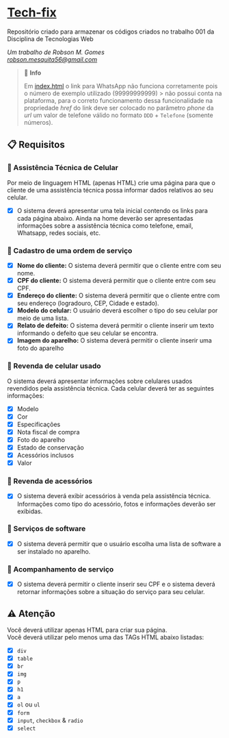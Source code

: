 # [Tech-fix](https://github.com/rob-ec/tech-fix)
Repositório criado para armazenar os códigos criados no trabalho 001 da Disciplina de Tecnologias Web

_Um trabalho de Robson M. Gomes_   
_<robson.mesquita56@gmail.com>_

>  :speech_balloon: **Info**
>
> Em [index.html](index.html) o link para WhatsApp não funciona corretamente pois o número de exemplo utilizado (99999999999) > não possui conta na plataforma, para o correto funcionamento dessa funcionalidade na propriedade _href_ do link deve ser
> colocado no parâmetro _phone_ da _url_ um valor de telefone válido no formato `DDD` + `Telefone` (somente números).

## :clipboard: Requisitos

### :page_facing_up: Assistência Técnica de Celular
Por meio de linguagem HTML (apenas HTML) crie uma página para que o cliente de uma assistência técnica possa informar dados relativos ao seu celular. 

  - [X] O sistema deverá apresentar uma tela inicial contendo os links para cada página abaixo. Ainda na home deverão ser apresentadas informações sobre a assistência técnica como telefone, email, Whatsapp, redes sociais, etc. 

### :page_facing_up: Cadastro de uma ordem de serviço 
  - [X] **Nome do cliente:** O sistema deverá permitir que o cliente entre com seu nome. 
  - [X] **CPF do cliente:** O sistema deverá permitir que o cliente entre com seu CPF.
  - [X] **Endereço do cliente:** O sistema deverá permitir que o cliente entre com seu endereço (logradouro, CEP, Cidade e estado). 
  - [X] **Modelo do celular:** O usuário deverá escolher o tipo do seu celular por meio de uma lista. 
  - [X] **Relato de defeito:** O sistema deverá permitir o cliente inserir um texto informando o defeito que seu celular se encontra. 
  - [X] **Imagem do aparelho:** O sistema deverá permitir o cliente inserir uma foto do aparelho 

### :page_facing_up: Revenda de celular usado 
O sistema deverá apresentar informações sobre celulares usados revendidos pela assistência técnica. Cada celular deverá ter as seguintes informações:
  - [X] Modelo 
  - [X] Cor 
  - [X] Especificações 
  - [X] Nota fiscal de compra 
  - [X] Foto do aparelho 
  - [X] Estado de conservação
  - [X] Acessórios inclusos 
  - [X] Valor 

### :page_facing_up: Revenda de acessórios 
  - [X] O sistema deverá exibir acessórios à venda pela assistência técnica. Informações como tipo do acessório, fotos e informações deverão ser exibidas. 

### :page_facing_up: Serviços de software 
  - [X] O sistema deverá permitir que o usuário escolha uma lista de software a ser instalado no aparelho. 

### :page_facing_up: Acompanhamento de serviço 
  - [X] O sistema deverá permitir o cliente inserir seu CPF e o sistema deverá retornar informações sobre a situação do serviço para seu celular. 

## :warning: Atenção
Você deverá utilizar apenas HTML para criar sua página.  
Você deverá utilizar pelo menos uma das TAGs HTML abaixo listadas: 
  - [X] `div`
  - [X] `table` 
  - [X] `br` 
  - [X] `img` 
  - [X] `p` 
  - [X] `h1` 
  - [X] `a` 
  - [X] `ol` ou `ul` 
  - [X] `form` 
  - [X] `input`, `checkbox` & `radio`
  - [X] `select` 
